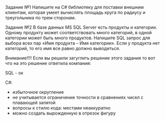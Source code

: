 Задание №1
Напишите на C# библиотеку для поставки внешним клиентам, которая умеет вычислять площадь круга по радиусу и треугольника по трем сторонам.

Задание №2
В базе данных MS SQL Server есть продукты и категории. Одному продукту может соответствовать много категорий, в одной категории может быть много продуктов. Напишите SQL запрос для выбора всех пар «Имя продукта – Имя категории». Если у продукта нет категорий, то его имя все равно должно выводиться.


Внимание!!!!
Если вы решили загуглить решение этого задания то вот что на это решение ответила компания:

SQL - ок

C#:
- избыточное округление
- не учитывается ограничение точности в сравнениях чисел с плавающей запятой
- вопросы к стилю кода: местами неаккуратно
- можно создать вырожденную в отрезок фигуру

